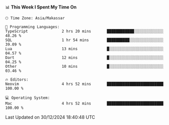 <!--START_SECTION:waka-->
📊 **This Week I Spent My Time On** 

```text
🕑︎ Time Zone: Asia/Makassar

💬 Programming Languages: 
TypeScript               2 hrs 20 mins       ████████████░░░░░░░░░░░░░   48.26 % 
SQL                      1 hr 54 mins        ██████████░░░░░░░░░░░░░░░   39.09 % 
Lua                      13 mins             █░░░░░░░░░░░░░░░░░░░░░░░░   04.57 % 
Dart                     12 mins             █░░░░░░░░░░░░░░░░░░░░░░░░   04.25 % 
Other                    10 mins             █░░░░░░░░░░░░░░░░░░░░░░░░   03.46 % 

🔥 Editors: 
Neovim                   4 hrs 52 mins       █████████████████████████   100.00 % 

💻 Operating System: 
Mac                      4 hrs 52 mins       █████████████████████████   100.00 % 
```


 Last Updated on 30/12/2024 18:40:48 UTC
<!--END_SECTION:waka-->
